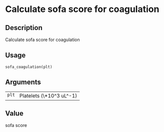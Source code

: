 

# Calculate sofa score for coagulation

## Description

Calculate sofa score for coagulation

## Usage

<pre><code class='language-R'>sofa_coagulation(plt)
</code></pre>

## Arguments

<table>
<tr>
<td style="white-space: nowrap; font-family: monospace; vertical-align: top">
<code id="sofa_coagulation_:_plt">plt</code>
</td>
<td>
Platelets (\*10^3 uL^-1)
</td>
</tr>
</table>

## Value

sofa score
